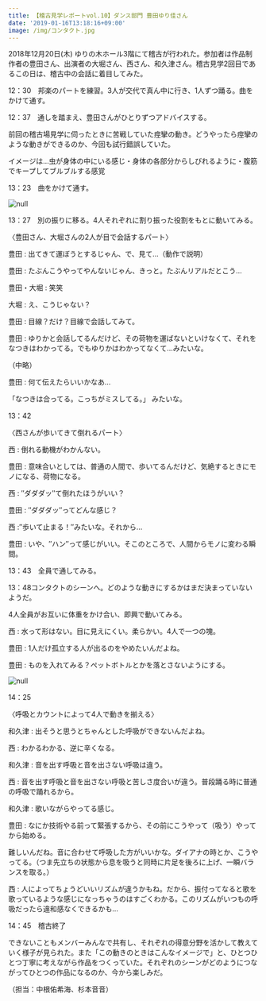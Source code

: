 ```yaml
---
title: 【稽古見学レポートvol.10】ダンス部門 豊田ゆり佳さん
date: '2019-01-16T13:18:16+09:00'
image: /img/コンタクト.jpg
---
```

2018年12月20日(木) ゆりの木ホール3階にて稽古が行われた。参加者は作品制作者の豊田さん、出演者の大堀さん、西さん、和久津さん。稽古見学2回目であるこの日は、稽古中の会話に着目してみた。

12：30　邦楽のパートを練習。3人が交代で真ん中に行き、1人ずつ踊る。曲をかけて通す。

12：37　通しを踏まえ、豊田さんがひとりずつアドバイスする。

前回の稽古場見学に伺ったときに苦戦していた痙攣の動き。どうやったら痙攣のような動きができるのか、今回も試行錯誤していた。

イメージは…虫が身体の中にいる感じ・身体の各部分からしびれるように・腹筋でキープしてブルブルする感覚　

13：23　曲をかけて通す。

![null](/img/豊田班２.jpg)

13：27　別の振りに移る。4人それぞれに割り振った役割をもとに動いてみる。

〈豊田さん、大堀さんの2人が目で会話するパート〉

豊田 : 出てきて運ぼうとするじゃん、で、見て…（動作で説明）

豊田 : たぶんこうやってやんないじゃん、きっと。たぶんリアルだとこう…

豊田・大堀 : 笑笑

大堀 : え、こうじゃない？

豊田 : 目線？だけ？目線で会話してみて。

豊田 : ゆりかと会話してるんだけど、その荷物を運ばないといけなくて、それをなつきはわかってる。でもゆりかはわかってなくて…みたいな。

（中略）

豊田 : 何て伝えたらいいかなあ…

 「なつきは合ってる。こっちがミスしてる。」 みたいな。

13：42　

〈西さんが歩いてきて倒れるパート〉

西 : 倒れる動機がわかんない。

豊田 : 意味合いとしては、普通の人間で、歩いてるんだけど、気絶するときにモノになる、荷物になる。

西 : ″ダダダッ″て倒れたほうがいい？

豊田 : ″ダダダッ″ってどんな感じ？

西  :″歩いて止まる！″みたいな。それから…

豊田 : いや、″ハン″って感じがいい。そこのところで、人間からモノに変わる瞬間。

13：43　全員で通してみる。

13：48コンタクトのシーンへ。どのような動きにするかはまだ決まっていないようだ。

4人全員がお互いに体重をかけ合い、即興で動いてみる。

西 : 水って形はない。目に見えにくい。柔らかい。4人で一つの塊。

豊田 : 1人だけ孤立する人が出るのをやめたいんだよね。

豊田 : ものを入れてみる？ペットボトルとかを落とさないようにする。

![null](/img/コンタクト.jpg)

14：25　

〈呼吸とカウントによって4人で動きを揃える〉

和久津 : 出そうと思うとちゃんとした呼吸ができないんだよね。

西 : わかるわかる、逆に辛くなる。

和久津 : 音を出す呼吸と音を出さない呼吸は違う。

西 : 音を出す呼吸と音を出さない呼吸と苦しさ度合いが違う。普段踊る時に普通の呼吸で踊れるから。

和久津 : 歌いながらやってる感じ。

豊田 : なにか技術やる前って緊張するから、その前にこうやって（吸う）やってから始める。

難しいんだね。音に合わせて呼吸した方がいいかな。ダイアナの時とか、こうやってる。（つま先立ちの状態から息を吸うと同時に片足を後ろに上げ、一瞬バランスを取る。）

西 : 人によってちょうどいいリズムが違うかもね。だから、振付ってなると歌を歌っているような感じになっちゃうのはすごくわかる。このリズムがいつもの呼吸だったら違和感なくできるかも…

14：45　稽古終了

できないこともメンバーみんなで共有し、それぞれの得意分野を活かして教えていく様子が見られた。また「この動きのときはこんなイメージで」と、ひとつひとつ丁寧に考えながら作品をつくっていた。それぞれのシーンがどのようにつながってひとつの作品になるのか、今から楽しみだ。

（担当：中根佑希海、杉本音音）
